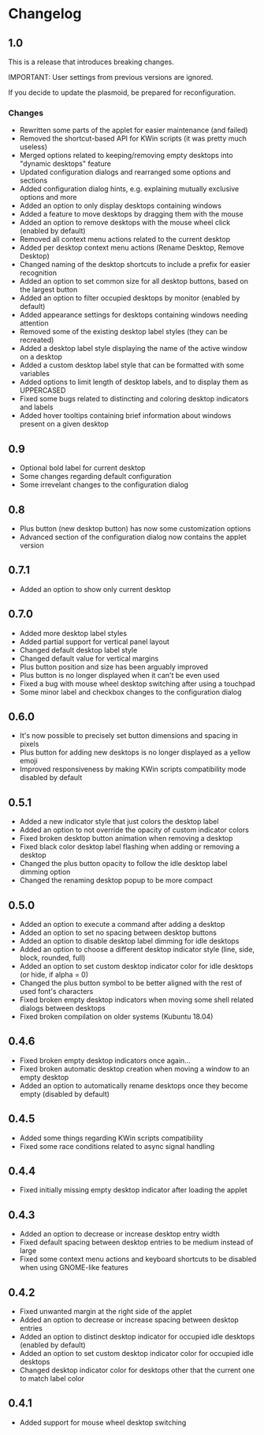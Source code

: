 # Changelog

## 1.0

This is a release that introduces breaking changes.

IMPORTANT: User settings from previous versions are ignored.

If you decide to update the plasmoid, be prepared for reconfiguration.

### Changes

* Rewritten some parts of the applet for easier maintenance (and failed)
* Removed the shortcut-based API for KWin scripts (it was pretty much useless)
* Merged options related to keeping/removing empty desktops into "dynamic desktops" feature
* Updated configuration dialogs and rearranged some options and sections
* Added configuration dialog hints, e.g. explaining mutually exclusive options and more
* Added an option to only display desktops containing windows
* Added a feature to move desktops by dragging them with the mouse
* Added an option to remove desktops with the mouse wheel click (enabled by default)
* Removed all context menu actions related to the current desktop
* Added per desktop context menu actions (Rename Desktop, Remove Desktop)
* Changed naming of the desktop shortcuts to include a prefix for easier recognition
* Added an option to set common size for all desktop buttons, based on the largest button
* Added an option to filter occupied desktops by monitor (enabled by default)
* Added appearance settings for desktops containing windows needing attention
* Removed some of the existing desktop label styles (they can be recreated)
* Added a desktop label style displaying the name of the active window on a desktop
* Added a custom desktop label style that can be formatted with some variables
* Added options to limit length of desktop labels, and to display them as UPPERCASED
* Fixed some bugs related to distincting and coloring desktop indicators and labels
* Added hover tooltips containing brief information about windows present on a given desktop

## 0.9

* Optional bold label for current desktop
* Some changes regarding default configuration
* Some irrevelant changes to the configuration dialog

## 0.8

* Plus button (new desktop button) has now some customization options
* Advanced section of the configuration dialog now contains the applet version

## 0.7.1

* Added an option to show only current desktop

## 0.7.0

* Added more desktop label styles
* Added partial support for vertical panel layout
* Changed default desktop label style
* Changed default value for vertical margins
* Plus button position and size has been arguably improved
* Plus button is no longer displayed when it can't be even used
* Fixed a bug with mouse wheel desktop switching after using a touchpad
* Some minor label and checkbox changes to the configuration dialog

## 0.6.0

* It's now possible to precisely set button dimensions and spacing in pixels
* Plus button for adding new desktops is no longer displayed as a yellow emoji
* Improved responsiveness by making KWin scripts compatibility mode disabled by default

## 0.5.1

* Added a new indicator style that just colors the desktop label
* Added an option to not override the opacity of custom indicator colors
* Fixed broken desktop button animation when removing a desktop
* Fixed black color desktop label flashing when adding or removing a desktop
* Changed the plus button opacity to follow the idle desktop label dimming option
* Changed the renaming desktop popup to be more compact

## 0.5.0

* Added an option to execute a command after adding a desktop
* Added an option to set no spacing between desktop buttons
* Added an option to disable desktop label dimming for idle desktops
* Added an option to choose a different desktop indicator style (line, side, block, rounded, full)
* Added an option to set custom desktop indicator color for idle desktops (or hide, if alpha = 0)
* Changed the plus button symbol to be better aligned with the rest of used font's characters
* Fixed broken empty desktop indicators when moving some shell related dialogs between desktops
* Fixed broken compilation on older systems (Kubuntu 18.04)

## 0.4.6

* Fixed broken empty desktop indicators once again...
* Fixed broken automatic desktop creation when moving a window to an empty desktop
* Added an option to automatically rename desktops once they become empty (disabled by default)

## 0.4.5

* Added some things regarding KWin scripts compatibility
* Fixed some race conditions related to async signal handling

## 0.4.4

* Fixed initially missing empty desktop indicator after loading the applet

## 0.4.3

* Added an option to decrease or increase desktop entry width
* Fixed default spacing between desktop entries to be medium instead of large
* Fixed some context menu actions and keyboard shortcuts to be disabled when using GNOME-like features

## 0.4.2

* Fixed unwanted margin at the right side of the applet
* Added an option to decrease or increase spacing between desktop entries
* Added an option to distinct desktop indicator for occupied idle desktops (enabled by default)
* Added an option to set custom desktop indicator color for occupied idle desktops
* Changed desktop indicator color for desktops other that the current one to match label color

## 0.4.1

* Added support for mouse wheel desktop switching
